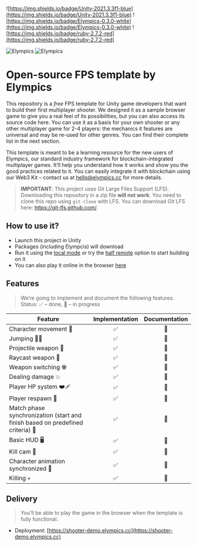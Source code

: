 ![https://img.shields.io/badge/Unity-2021.3.3f1-blue](https://img.shields.io/badge/Unity-2021.3.3f1-blue)
![https://img.shields.io/badge/Elympics-0.3.0-white](https://img.shields.io/badge/Elympics-0.3.0-white)
![https://img.shields.io/badge/ruby-2.7.2-red](https://img.shields.io/badge/ruby-2.7.2-red)

![Elympics](Resources/images/logo-light.png#gh-dark-mode-only)
![Elympics](Resources/images/logo-dark.png#gh-light-mode-only)

# Open-source FPS template by Elympics

This repository is a *free* FPS template for Unity game developers that want to build their first multiplayer shooter. We designed it as a sample browser game to give you a real feel of its possibilities, but you can also access its source code here.
You can use it as a basis for your own shooter or any other multiplayer game for 2-4 players: the mechanics it features are universal and may be re-used for other genres. You can find their complete list in the next section.

This template is meant to be a learning resource for the new users of Elympics, our standard industry framework for blockchain-integrated multiplayer games. It’ll help you understand how it works and show you the good practices related to it. You can easily integrate it with blockchain using our Web3 Kit – contact us at hello@elympics.cc for more details.


> __IMPORTANT__: 
> This project uses Git Large Files Support (LFS). Downloading this repository in a zip file **will not work**. You need to clone this repo using `git clone` with LFS.
> You can download Git LFS here: https://git-lfs.github.com/.

## How to use it?

- Launch this project in Unity
- Packages (including Elympcis) will download
- Run it using the [local mode](https://docs.elympics.cc/getting-started/run-locally/) or try the [half remote](https://docs.elympics.cc/getting-started/run-locally/#half-remote-mode) option to start building on it
- You can also play it online in the browser [here](https://shooter-demo.elympics.cc/)

## Features

> We’re going to implement and document the following features.
Status: ✅ – done, 🔄 – in progress

| Feature | Implementation | Documentation |
|---------|:--------------:|:-------------:|
| Character movement 🚶 | ✅ | 🔄 |
| Jumping 🤸‍♀️ | ✅ | 🔄 |
| Projectile weapon 🔫 | ✅ | 🔄 |
| Raycast weapon 🔦 | ✅ | 🔄 |
| Weapon switching ♼ | ✅ | 🔄 |
| Dealing damage 💥 | ✅ | 🔄 |
| Player HP system ❤️‍🩹 | ✅ | 🔄 |
| Player respawn 💆 | ✅ | 🔄 |
| Match phase synchronization (start and finish based on predefined criteria) 🔂 | ✅ | 🔄 |
| Basic HUD  🖥 | ✅ | 🔄 |
| Kill cam 🎥 | ✅ | 🔄 |
| Character animation synchronized 🏃 | ✅ | 🔄 |
| Killing 💀 | ✅ | 🔄 |

## Delivery

> You’ll be able to play the game in the browser when the template is fully functional.

- Deployment: [https://shooter-demo.elympics.cc](https://shooter-demo.elympics.cc)

